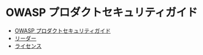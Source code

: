 # OWASP プロダクトセキュリティガイド

* [OWASP プロダクトセキュリティガイド](index.md)
* [リーダー](leaders.md)
* [ライセンス](LICENSE.md)
